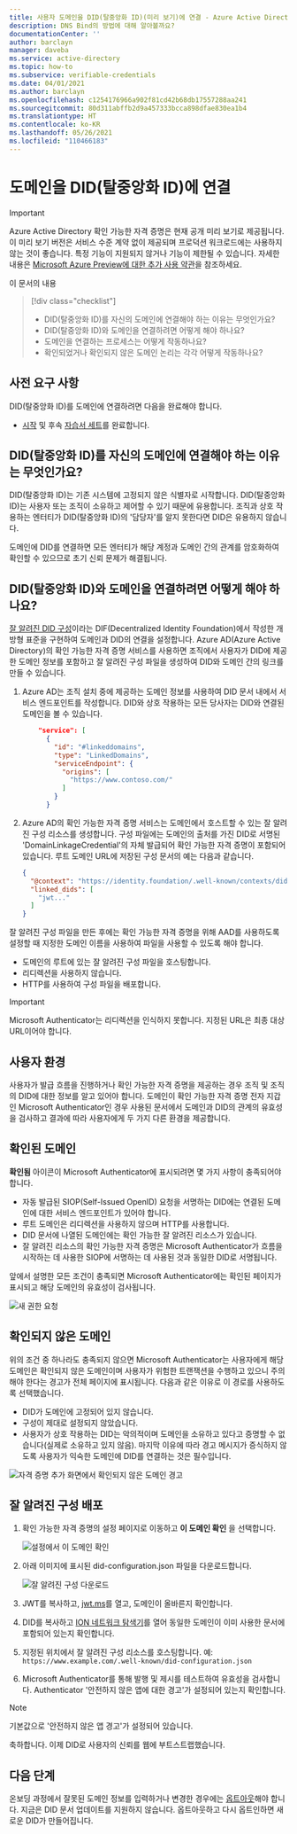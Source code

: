 ```yaml
---
title: 사용자 도메인을 DID(탈중앙화 ID)(미리 보기)에 연결 - Azure Active Directory 확인 가능한 자격 증명
description: DNS Bind의 방법에 대해 알아볼까요?
documentationCenter: ''
author: barclayn
manager: daveba
ms.service: active-directory
ms.topic: how-to
ms.subservice: verifiable-credentials
ms.date: 04/01/2021
ms.author: barclayn
ms.openlocfilehash: c1254176966a902f81cd42b68db17557288aa241
ms.sourcegitcommit: 80d311abffb2d9a457333bcca898dfae830ea1b4
ms.translationtype: HT
ms.contentlocale: ko-KR
ms.lasthandoff: 05/26/2021
ms.locfileid: "110466183"
---
```

# <a name="link-your-domain-to-your-decentralized-identifier-did"></a>도메인을 DID(탈중앙화 ID)에 연결

> [!IMPORTANT]
> Azure Active Directory 확인 가능한 자격 증명은 현재 공개 미리 보기로 제공됩니다.
> 이 미리 보기 버전은 서비스 수준 계약 없이 제공되며 프로덕션 워크로드에는 사용하지 않는 것이 좋습니다. 특정 기능이 지원되지 않거나 기능이 제한될 수 있습니다. 자세한 내용은 [Microsoft Azure Preview에 대한 추가 사용 약관](https://azure.microsoft.com/support/legal/preview-supplemental-terms/)을 참조하세요.

이 문서의 내용
> [!div class="checklist"]
> * DID(탈중앙화 ID)를 자신의 도메인에 연결해야 하는 이유는 무엇인가요?
> * DID(탈중앙화 ID)와 도메인을 연결하려면 어떻게 해야 하나요?
> * 도메인을 연결하는 프로세스는 어떻게 작동하나요?
> * 확인되었거나 확인되지 않은 도메인 논리는 각각 어떻게 작동하나요?

## <a name="prerequisites"></a>사전 요구 사항

DID(탈중앙화 ID)를 도메인에 연결하려면 다음을 완료해야 합니다.

- [시작](get-started-verifiable-credentials.md) 및 후속 [자습서 세트](enable-your-tenant-verifiable-credentials.md)를 완료합니다.

## <a name="why-do-we-need-to-link-our-did-to-our-domain"></a>DID(탈중앙화 ID)를 자신의 도메인에 연결해야 하는 이유는 무엇인가요?

DID(탈중앙화 ID)는 기존 시스템에 고정되지 않은 식별자로 시작합니다. DID(탈중앙화 ID)는 사용자 또는 조직이 소유하고 제어할 수 있기 때문에 유용합니다. 조직과 상호 작용하는 엔터티가 DID(탈중앙화 ID)의 '담당자'를 알지 못한다면 DID은 유용하지 않습니다.

도메인에 DID를 연결하면 모든 엔터티가 해당 계정과 도메인 간의 관계를 암호화하여 확인할 수 있으므로 초기 신뢰 문제가 해결됩니다.

## <a name="how-do-we-link-dids-and-domains"></a>DID(탈중앙화 ID)와 도메인을 연결하려면 어떻게 해야 하나요?

[잘 알려진 DID 구성](https://identity.foundation/.well-known/resources/did-configuration/)이라는 DIF(Decentralized Identity Foundation)에서 작성한 개방형 표준을 구현하여 도메인과 DID의 연결을 설정합니다. Azure AD(Azure Active Directory)의 확인 가능한 자격 증명 서비스를 사용하면 조직에서 사용자가 DID에 제공한 도메인 정보를 포함하고 잘 알려진 구성 파일을 생성하여 DID와 도메인 간의 링크를 만들 수 있습니다.

1. Azure AD는 조직 설치 중에 제공하는 도메인 정보를 사용하여 DID 문서 내에서 서비스 엔드포인트를 작성합니다. DID와 상호 작용하는 모든 당사자는 DID와 연결된 도메인을 볼 수 있습니다.  

    ```json
        "service": [
          {
            "id": "#linkeddomains",
            "type": "LinkedDomains",
            "serviceEndpoint": {
              "origins": [
                "https://www.contoso.com/"
              ]
            }
          }
    ```

2. Azure AD의 확인 가능한 자격 증명 서비스는 도메인에서 호스트할 수 있는 잘 알려진 구성 리소스를 생성합니다. 구성 파일에는 도메인의 출처를 가진 DID로 서명된 'DomainLinkageCredential'의 자체 발급되어 확인 가능한 자격 증명이 포함되어 있습니다. 루트 도메인 URL에 저장된 구성 문서의 예는 다음과 같습니다.


    ```json
    {
      "@context": "https://identity.foundation/.well-known/contexts/did-configuration-v0.0.jsonld",
      "linked_dids": [
        "jwt..."
      ]
    }
    ```

잘 알려진 구성 파일을 만든 후에는 확인 가능한 자격 증명을 위해 AAD를 사용하도록 설정할 때 지정한 도메인 이름을 사용하여 파일을 사용할 수 있도록 해야 합니다.

* 도메인의 루트에 있는 잘 알려진 구성 파일을 호스팅합니다.
* 리디렉션을 사용하지 않습니다.
* HTTP를 사용하여 구성 파일을 배포합니다.

>[!IMPORTANT]
>Microsoft Authenticator는 리디렉션을 인식하지 못합니다. 지정된 URL은 최종 대상 URL이어야 합니다.

## <a name="user-experience"></a>사용자 환경 

사용자가 발급 흐름을 진행하거나 확인 가능한 자격 증명을 제공하는 경우 조직 및 조직의 DID에 대한 정보를 알고 있어야 합니다. 도메인이 확인 가능한 자격 증명 전자 지갑인 Microsoft Authenticator인 경우 사용된 문서에서 도메인과 DID의 관계의 유효성을 검사하고 결과에 따라 사용자에게 두 가지 다른 환경을 제공합니다.

## <a name="verified-domain"></a>확인된 도메인

**확인됨** 아이콘이 Microsoft Authenticator에 표시되려면 몇 가지 사항이 충족되어야 합니다.

* 자동 발급된 SIOP(Self-Issued OpenID) 요청을 서명하는 DID에는 연결된 도메인에 대한 서비스 엔드포인트가 있어야 합니다.
* 루트 도메인은 리디렉션을 사용하지 않으며 HTTP를 사용합니다.
* DID 문서에 나열된 도메인에는 확인 가능한 잘 알려진 리소스가 있습니다.
* 잘 알려진 리소스의 확인 가능한 자격 증명은 Microsoft Authenticator가 흐름을 시작하는 데 사용한 SIOP에 서명하는 데 사용된 것과 동일한 DID로 서명됩니다.

앞에서 설명한 모든 조건이 충족되면 Microsoft Authenticator에는 확인된 페이지가 표시되고 해당 도메인의 유효성이 검사됩니다.

![새 권한 요청](media/how-to-dnsbind/new-permission-request.png) 

## <a name="unverified-domain"></a>확인되지 않은 도메인

위의 조건 중 하나라도 충족되지 않으면 Microsoft Authenticator는 사용자에게 해당 도메인은 확인되지 않은 도메인이며 사용자가 위험한 트랜잭션을 수행하고 있으니 주의해야 한다는 경고가 전체 페이지에 표시됩니다. 다음과 같은 이유로 이 경로를 사용하도록 선택했습니다.

* DID가 도메인에 고정되어 있지 않습니다.
* 구성이 제대로 설정되지 않았습니다.
* 사용자가 상호 작용하는 DID는 악의적이며 도메인을 소유하고 있다고 증명할 수 없습니다(실제로 소유하고 있지 않음). 마지막 이유에 따라 경고 메시지가 증식하지 않도록 사용자가 익숙한 도메인에 DID를 연결하는 것은 필수입니다.

![자격 증명 추가 화면에서 확인되지 않은 도메인 경고](media/how-to-dnsbind/add-credential-not-verified-authenticated.png)

## <a name="distribute-well-known-config"></a>잘 알려진 구성 배포

1. 확인 가능한 자격 증명의 설정 페이지로 이동하고 **이 도메인 확인** 을 선택합니다.

   ![설정에서 이 도메인 확인](media/how-to-dnsbind/settings-verify.png) 

2. 아래 이미지에 표시된 did-configuration.json 파일을 다운로드합니다.

   ![잘 알려진 구성 다운로드](media/how-to-dnsbind/verify-download.png) 

3. JWT를 복사하고, [jwt.ms](https://www.jwt.ms)를 열고, 도메인이 올바른지 확인합니다.

4. DID를 복사하고 [ION 네트워크 탐색기](https://identity.foundation/ion/explorer)를 열어 동일한 도메인이 이미 사용한 문서에 포함되어 있는지 확인합니다. 

5. 지정된 위치에서 잘 알려진 구성 리소스를 호스팅합니다. 예: `https://www.example.com/.well-known/did-configuration.json`

6. Microsoft Authenticator를 통해 발행 및 제시를 테스트하여 유효성을 검사합니다. Authenticator '안전하지 않은 앱에 대한 경고'가 설정되어 있는지 확인합니다.

>[!NOTE]
>기본값으로 '안전하지 않은 앱 경고'가 설정되어 있습니다.

축하합니다. 이제 DID로 사용자의 신뢰를 웹에 부트스트랩했습니다.

## <a name="next-steps"></a>다음 단계

온보딩 과정에서 잘못된 도메인 정보를 입력하거나 변경한 경우에는 [옵트아웃](how-to-opt-out.md)해야 합니다. 지금은 DID 문서 업데이트를 지원하지 않습니다. 옵트아웃하고 다시 옵트인하면 새로운 DID가 만들어집니다.
